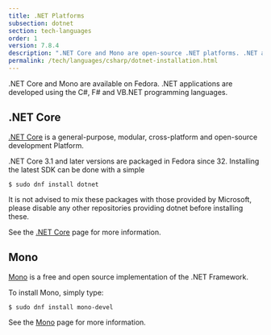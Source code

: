 ```yaml
---
title: .NET Platforms
subsection: dotnet
section: tech-languages
order: 1
version: 7.8.4
description: ".NET Core and Mono are open-source .NET platforms. .NET applications are developed using the C#, F# and VB.NET programming languages."
permalink: /tech/languages/csharp/dotnet-installation.html
---
```


.NET Core and Mono are available on Fedora. .NET applications are developed using the C#, F# and VB.NET programming languages.

## .NET Core

[.NET Core](https://docs.microsoft.com/en-us/dotnet/core/) is a general-purpose, modular, cross-platform and open-source development Platform.

.NET Core 3.1 and later versions are packaged in Fedora since 32. Installing the latest SDK can be done with a simple

```
$ sudo dnf install dotnet
```

It is not advised to mix these packages with those provided by Microsoft, please disable any other repositories providing dotnet before installing these.

See the [.NET Core](dotnetcore.html) page for more information.

## Mono

[Mono](http://www.mono-project.com/) is a free and open source implementation of the .NET Framework.

To install Mono, simply type:

```
$ sudo dnf install mono-devel
```

See the [Mono](mono.html) page for more information.
